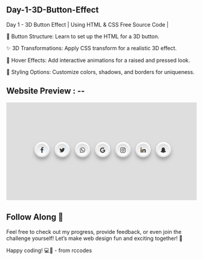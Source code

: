 ## Day-1-3D-Button-Effect

Day 1 - 3D Button Effect | Using HTML & CSS Free Source Code |

🔧 Button Structure: Learn to set up the HTML for a 3D button.

✨ 3D Transformations: Apply CSS transform for a realistic 3D effect.

🎨 Hover Effects: Add interactive animations for a raised and pressed look.

🌈 Styling Options: Customize colors, shadows, and borders for uniqueness.

## Website Preview : -- 
<img src="https://github.com/Rohan-rccodes/30-DAYS-CSS-CHALLENGE/blob/main/Day-1-3D-Button-Effect/Output.png" width="700">

## Follow Along 👣

Feel free to check out my progress, provide feedback, or even join the challenge yourself! Let’s make web design fun and exciting together! 🌈

Happy coding! 💻💖  -  from rccodes
